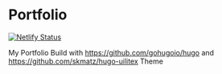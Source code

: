 # Portfolio

[![Netlify Status](https://api.netlify.com/api/v1/badges/75107dc0-4954-4391-a6b1-839fedb7cbc3/deploy-status)](https://app.netlify.com/sites/skmatz/deploys)

My Portfolio Build with <https://github.com/gohugoio/hugo> and <https://github.com/skmatz/hugo-uilitex> Theme
